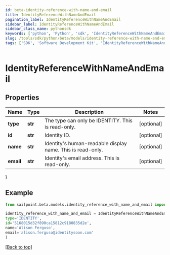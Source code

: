 ```yaml
---
id: beta-identity-reference-with-name-and-email
title: IdentityReferenceWithNameAndEmail
pagination_label: IdentityReferenceWithNameAndEmail
sidebar_label: IdentityReferenceWithNameAndEmail
sidebar_class_name: pythonsdk
keywords: ['python', 'Python', 'sdk', 'IdentityReferenceWithNameAndEmail', 'BetaIdentityReferenceWithNameAndEmail'] 
slug: /tools/sdk/python/beta/models/identity-reference-with-name-and-email
tags: ['SDK', 'Software Development Kit', 'IdentityReferenceWithNameAndEmail', 'BetaIdentityReferenceWithNameAndEmail']
---
```


# IdentityReferenceWithNameAndEmail


## Properties

Name | Type | Description | Notes
------------ | ------------- | ------------- | -------------
**type** | **str** | The type can only be IDENTITY. This is read-only. | [optional] 
**id** | **str** | Identity ID. | [optional] 
**name** | **str** | Identity's human-readable display name. This is read-only. | [optional] 
**email** | **str** | Identity's email address. This is read-only. | [optional] 
}

## Example

```python
from sailpoint.beta.models.identity_reference_with_name_and_email import IdentityReferenceWithNameAndEmail

identity_reference_with_name_and_email = IdentityReferenceWithNameAndEmail(
type='IDENTITY',
id='5168015d32f890ca15812c9180835d2e',
name='Alison Ferguso',
email='alison.ferguso@identitysoon.com'
)

```
[[Back to top]](#) 


